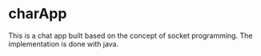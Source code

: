 # charApp
This is a chat app built based on the concept of socket programming. 
The implementation is done with java.
